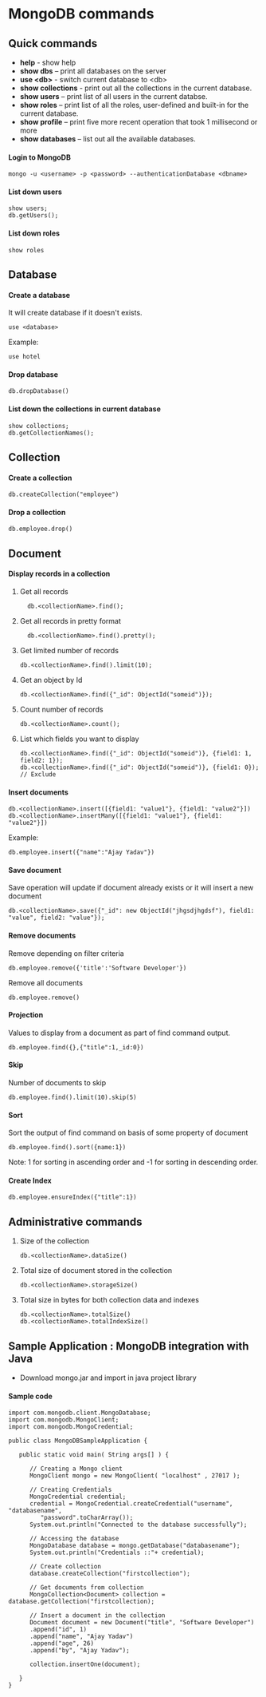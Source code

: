 # MongoDB commands

## Quick commands
* **help** - show help 
* **show dbs** – print all databases on the server
* **use &lt;db&gt;** - switch current database to &lt;db&gt;
* **show collections** - print out all the collections in the current database. 
* **show users** – print list of all users in the current databse. 
* **show roles** – print list of all the roles, user-defined and built-in for the current database. 
* **show profile** – print five more recent operation that took 1 millisecond or more 
* **show databases** – list out all the available databases.

#### Login to MongoDB
```
mongo -u <username> -p <password> --authenticationDatabase <dbname>
```

#### List down users
```
show users;
db.getUsers();
```

#### List down roles 
```
show roles
```

## Database 

#### Create a database
It will create database if it doesn't exists.
```
use <database>
```
Example:
```
use hotel
```

#### Drop database
```
db.dropDatabase()
```

#### List down the collections in current database
```
show collections;
db.getCollectionNames();
````

## Collection

#### Create a collection
```
db.createCollection("employee")
```

#### Drop a collection
```
db.employee.drop()
```

## Document

#### Display records in a collection
1. Get all records 
    ```
      db.<collectionName>.find();
    ```
1. Get all records in pretty format
    ```
      db.<collectionName>.find().pretty();
    ```
1. Get limited number of records 
    ```
    db.<collectionName>.find().limit(10);
    ```
1. Get an object by Id
    ```
    db.<collectionName>.find({"_id": ObjectId("someid")});
    ```
1. Count number of records
    ```
    db.<collectionName>.count();
    ```
1. List which fields you want to display 
    ```
    db.<collectionName>.find({"_id": ObjectId("someid")}, {field1: 1, field2: 1});
    db.<collectionName>.find({"_id": ObjectId("someid")}, {field1: 0}); // Exclude 
    ```

#### Insert documents
```
db.<collectionName>.insert([{field1: "value1"}, {field1: "value2"}])
db.<collectionName>.insertMany([{field1: "value1"}, {field1: "value2"}])
```
Example:

```
db.employee.insert({"name":"Ajay Yadav"})
```

#### Save document
Save operation will update if document already exists or it will insert a new document 
```
db.<collectionName>.save({"_id": new ObjectId("jhgsdjhgdsf"), field1: "value", field2: "value"});
```

#### Remove documents
Remove depending on filter criteria
```
db.employee.remove({'title':'Software Developer'})
```
Remove all documents
```
db.employee.remove()
```

#### Projection 
Values to display from a document as part of find command output.
```
db.employee.find({},{"title":1,_id:0})
```

#### Skip 
Number of documents to skip
```
db.employee.find().limit(10).skip(5)
```

#### Sort
Sort the output of find command on basis of some property of document
```
db.employee.find().sort({name:1})
```
Note: 1 for sorting in ascending order and -1 for sorting in descending order.

#### Create Index 
```
db.employee.ensureIndex({"title":1})
```

## Administrative commands
1. Size of the collection
    ```
    db.<collectionName>.dataSize() 
    ```
1. Total size of document stored in the collection
    ```
    db.<collectionName>.storageSize() 
    ```
1. Total size in bytes for both collection data and indexes
    ```
    db.<collectionName>.totalSize() 
    db.<collectionName>.totalIndexSize() 
    ```
    
## Sample Application : MongoDB integration with Java
* Download mongo.jar and import in java project library

#### Sample code
```
import com.mongodb.client.MongoDatabase; 
import com.mongodb.MongoClient; 
import com.mongodb.MongoCredential;  

public class MongoDBSampleApplication { 
   
   public static void main( String args[] ) {  
      
      // Creating a Mongo client 
      MongoClient mongo = new MongoClient( "localhost" , 27017 ); 
   
      // Creating Credentials 
      MongoCredential credential; 
      credential = MongoCredential.createCredential("username", "databasename", 
         "password".toCharArray()); 
      System.out.println("Connected to the database successfully");  
      
      // Accessing the database 
      MongoDatabase database = mongo.getDatabase("databasename"); 
      System.out.println("Credentials ::"+ credential);  
      
      // Create collection 
      database.createCollection("firstcollection"); 
      
      // Get documents from collection
      MongoCollection<Document> collection = database.getCollection("firstcollection);
      
      // Insert a document in the collection
      Document document = new Document("title", "Software Developer") 
      .append("id", 1)
      .append("name", "Ajay Yadav") 
      .append("age", 26) 
      .append("by", "Ajay Yadav");  
      
      collection.insertOne(document); 

   } 
}
```
